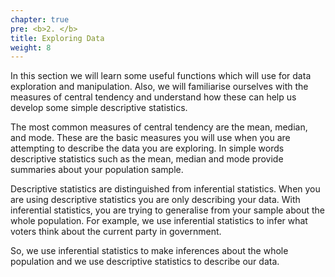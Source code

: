 ```yaml
---
chapter: true
pre: <b>2. </b>
title: Exploring Data
weight: 8
---
```


In this section we will learn some useful functions which will use for data exploration and manipulation. Also, we will familiarise ourselves with the measures of central tendency and understand how these can help us develop some simple descriptive statistics.

The most common measures of central tendency are the mean, median, and mode. These are the basic measures you will use when you are attempting to describe the data you are exploring. In simple words descriptive statistics such as the mean, median and  mode provide summaries about your population sample.


Descriptive statistics are distinguished from inferential statistics. When you are using descriptive statistics you are only describing your data. With inferential statistics, you are trying to generalise from your sample about the whole population. 
For example, we use inferential statistics to infer what voters think about the current party in government.

So, we use inferential statistics to make inferences about the whole population and we use descriptive statistics to describe our data.

